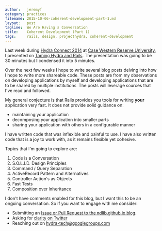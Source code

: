 ```yaml
---
author:   jeremyf
category: practices
filename: 2015-10-06-coherent-development-part-1.md
layout:   post
tagline:  We Are Having a Conversation
title:    Coherent Development (Part 1)
tags:     rails, design, projecthydra, coherent-development
---
```


Last week during [Hydra Connect 2014](https://wiki.duraspace.org/display/hydra/Hydra+Connect+2+Program) at [Case Western Reserve University](http://www.case.edu/), I presented on [Taming Hydra and Rails](https://speakerdeck.com/jeremyf/taming-hydra-and-rails). The presentation was going to be 30 minutes but I condensed it into 5 minutes.

Over the next few weeks I hope to write several blog posts delving into how I hope to write more shareable code.
These posts are from my observations on developing applications by myself and developing applications that are to be shared by multiple institutions.
The posts will leverage sources that I've read and followed.

My general conjecture is that Rails provides you tools for writing **your** application very fast.
It does not provide solid guidance on:

* maintaining your application
* decomposing your application into smaller parts
* sharing your application with others in a configurable manner

I have written code that was inflexible and painful to use.
I have also written code that is a joy to work with, as it remains flexible yet cohesive.

Topics that I'm going to explore are:

1. Code is a Conversation
1. S.O.L.I.D. Design Principles
1. Command / Query Separation
1. ActiveRecord Pattern and Alternatives
1. Controller Action's as Objects
1. Fast Tests
1. Composition over Inheritance

I don't have comments enabled for this blog, but I want this to be an ongoing conversation.
So if you want to engage with me consider:

* Submitting an [Issue or Pull Request to the ndlib.github.io blog](https://github.com/ndlib/ndlib.github.io).
* Asking for [clarity on Twitter](https://twitter.com/jeremyfriesen)
* Reaching out on hydra-tech@googlegroups.com
